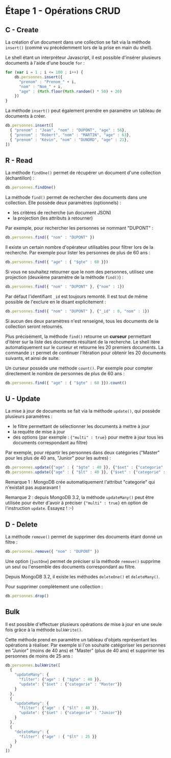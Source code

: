 # Étape 1 - Opérations CRUD

## C - Create

La création d'un document dans une collection se fait via la méthode `insert()` (comme vu précédemment lors de la prise en main du shell).

Le shell étant un interpréteur Javascript, il est possible d'insérer plusieurs documents à l'aide d'une boucle `for` :

```javascript
for (var i = 1 ; i <= 100 ; i++) {
    db.personnes.insert({
      "prenom" : "Prenom_" + i,
      "nom" : "Nom_" + i,
      "age" : (Math.floor(Math.random() * 50) + 20)
    })
}
```

La méthode `insert()` peut également prendre en paramètre un tableau de documents à créer.

```javascript
db.personnes.insert([
  { "prenom" : "Jean", "nom" : "DUPONT", "age" : 56},
  { "prenom" : "Robert", "nom" : "MARTIN", "age" : 63},
  { "prenom" : "Kévin", "nom" : "DUNORD", "age" : 21},
])
```

## R - Read

La méthode `findOne()` permet de récupérer un document d'une collection (échantillon) :

```javascript
db.personnes.findOne()
```

La méthode `find()` permet de rechercher des documents dans une collection. Elle possède deux paramètres (optionnels) :

* les critères de recherche (un document JSON)
* la projection (les attributs à retourner)

Par exemple, pour rechercher les personnes se nommant "DUPONT" :

```javascript
db.personnes.find({ "nom" : "DUPONT" })
```

Il existe un certain nombre d'opérateur utilisables pour filtrer lors de la recherche. Par exemple pour lister les personnes de plus de 60 ans :

```javascript
db.personnes.find({ "age" : { "$gte" : 60 }})
```

Si vous ne souhaitez retourner que le nom des personnes, utilisez une projection (deuxième paramètre de la méthode `find()`) :

```javascript
db.personnes.find({ "nom" : "DUPONT" }, {"nom" : 1})
```

Par défaut l'identifiant `_id` est toujours remonté. Il est tout de même possible de l'exclure en le disant explicitement :

```javascript
db.personnes.find({ "nom" : "DUPONT" }, {"_id" : 0, "nom" : 1})
```

Si aucun des deux paramètres n'est renseigné, tous les documents de la collection seront retournés.

Plus précisément, la méthode `find()` retourne un **curseur** permettant d'itérer sur la liste des documents résultant de la recherche. Le shell itère automatiquement sur le curseur et retourne les 20 premiers documents. La commande `it` permet de continuer l'itération pour obtenir les 20 documents suivants, et ainsi de suite.

Un curseur possède une méthode `count()`. Par exemple pour compter directement le nombre de personnes de plus de 60 ans :

```javascript
db.personnes.find({ "age" : { "$gte" : 60 }}).count()
```

## U - Update

La mise à jour de documents se fait via la méthode `update()`, qui possède plusieurs paramètres :

* le filtre permettant de sélectionner les documents à mettre à jour
* la requête de mise à jour
* des options (par exemple : `{"multi" : true}` pour mettre à jour tous les documents correspondant au filtre)

Par exemple, pour répartir les personnes dans deux catégories ("Master" pour les plus de 40 ans, "Junior" pour les autres) :

```javascript
db.personnes.update({"age" : { "$gte" : 40 }}, {"$set" : {"categorie" : "Master"}}, {"multi" : true})
db.personnes.update({"age" : { "$lt" : 40 }}, {"$set" : {"categorie" : "Junior"}}, {"multi" : true})
```

Remarque 1 : MongoDB crée automatiquement l'attribut "categorie" qui n'existait pas auparavant !

Remarque 2 : depuis MongoDB 3.2, la méthode `updateMany()` peut être utilisée pour éviter d'avoir à préciser `{"multi" : true}` en option de l'instruction `update`. Essayez ! :-)

## D - Delete

La méthode `remove()` permet de supprimer des documents étant donné un filtre :

```javascript
db.personnes.remove({ "nom" : "DUPONT" })
```

Une option (`justOne`) permet de préciser si la méthode `remove()` supprime un seul ou l'ensemble des documents correspondant au filtre.

Depuis MongoDB 3.2, il existe les méthodes `deleteOne()` et `deleteMany()`.

Pour supprimer complètement une collection :

```javascript
db.personnes.drop()
```

## Bulk

Il est possible d'effectuer plusieurs opérations de mise à jour en une seule fois grâce à la méthode `bulkWrite()`.

Cette méthode prend en paramètre un tableau d'objets représentant les opérations à réaliser. Par exemple si l'on souhaite catégoriser les personnes en "Junior" (moins de 40 ans) et "Master" (plus de 40 ans) et supprimer les personnes de moins de 25 ans :

```javascript
db.personnes.bulkWrite([
  {
    "updateMany": {
      "filter": {"age" : { "$gte" : 40 }},
      "update": {"$set" : {"categorie" : "Master"}}
    }
  },
  {
    "updateMany": {
      "filter": {"age" : { "$lt" : 40 }},
      "update": {"$set" : {"categorie" : "Junior"}}
    }
  },
  {
    "deleteMany": {
      "filter": {"age" : { "$lt" : 25 }}
    }
  }
])
```
